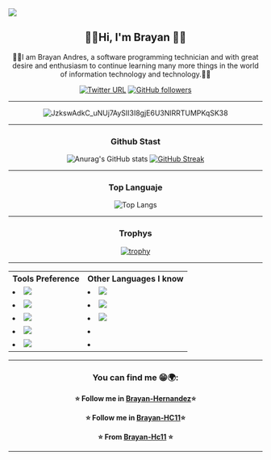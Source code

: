 <img src="https://komarev.com/ghpvc/?username=Brayan-Hc11&color=blue">
<div align="center">
  <h2> 🎸🎶Hi, I'm Brayan 🤟🏴</h2>

🧙‍♂️I am Brayan Andres, a software programming technician and with great desire and enthusiasm to continue learning many more things in the world of information technology and technology.👋👊
  
  [![Twitter URL](https://img.shields.io/twitter/url?color=blue&label=twitter&logo=twitter&url=https%3A%2F%2Ftwitter.com%2FBrayan_HC11)](https://twitter.com/Brayan_HC11?tab=followers)
[![GitHub followers](https://img.shields.io/github/followers/Brayan-Hc11.svg?style=social&label=Follow)](https://github.com/Brayan-Hc11?tab=followers)

---

![JzkswAdkC_uNUj7AySII3I8gjE6U3NlRRTUMPKqSK38](https://user-images.githubusercontent.com/118775234/208208524-a67a73d2-8cb4-49a2-9887-b3308eec045f.gif)

---
###     Github Stast
  ![Anurag's GitHub stats](https://github-readme-stats.vercel.app/api?username=Brayan-Hc11&show_icons=true&theme=radical)
  [![GitHub Streak](http://github-readme-streak-stats.herokuapp.com?user=Brayan-Hc11&theme=radical&hide_border=verdadero&border_radius=4.4&mode=weekly)](https://git.io/streak-stats)

---
###   Top Languaje 
![Top Langs](https://github-readme-stats.vercel.app/api/top-langs/?username=Brayan-Hc11&layout=compact&show_icons=true&theme=radical)
<!--![Top Langs](https://github-readme-stats.vercel.app/api/top-langs/?username=Brayan-Hc11&langs_count=8&show_icons=true&theme=radical)-->

---
### Trophys
  [![trophy](https://github-profile-trophy.vercel.app/?username=Brayan-Hc11&theme=matrix)](https://github.com/ryo-ma/github-profile-trophy)
  
---
<table>  
  <!--Fila 1-->
    <tr>
      <th>Tools Preference</th>
      <th>Other Languages I know</th>
    </tr>
  <!--Fila 2-->
    <tr>
       <td><li><img src="http://img.shields.io/badge/-Git-F1502F?style=flat&logo=git&logoColor=FFFFFF"></li></td>
       <td><li><img src = "https://img.shields.io/badge/-HTML5-E34F26?style=flat&logo=html5&logoColor=white"></li></td>
    </tr>
  <!--Fila 3-->
    <tr>
       <td><li><img src="https://img.shields.io/badge/-React-000000?style=flat&logo=react&logoColor=00c8ff"></li></td>
       <td><li><img src="https://img.shields.io/badge/-Python-black?style=flat&logo=python&logoColor=white"></li></td>
    </tr>
    <!--Fila 4-->
    <tr>
       <td><li><img src="http://img.shields.io/badge/-Github-000000?style=flat&logo=github&logoColor=FFFFFF"></li></td>
       <td><li><img src="https://img.shields.io/badge/-JavaScript-eed718?style=flat&logo=javascript&logoColor=ffffff"></li></li></td>
    </tr>
    <!--Fila 5-->
    <tr>
       <td><li><img src="https://img.shields.io/badge/-MySQL-F29111?style=flat&logo=mysql&logoColor=FFFFFF"></li></td>
       <td><li>                  </li></td>
    </tr>
    <!--Fila 6-->
    <tr>
       <td><li><img src="http://img.shields.io/badge/-VS%20Code-007ACC?style=flat&logo=visual%20studio%20code&logoColor=white"></li></td>
       <td><li></li>              </li></td>
    </tr>               
</table>

---
###     You can find me  😁🌍:

**⭐️ Follow me in [Brayan-Hernandez](https://www.facebook.com/profile.php?id=100028934001640)⭐️**

**⭐️ Follow me in [Brayan-HC11](https://twitter.com/Brayan_HC11)⭐️**

**⭐️ From [Brayan-Hc11](https://github.com/Brayan-Hc11) ⭐️**

---
</div>

